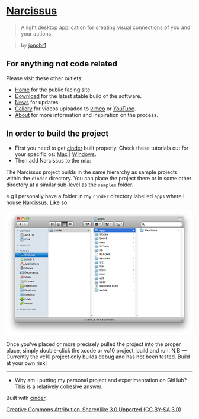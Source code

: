 # [Narcissus](http://narcissus-app.com/)

> A light desktop application for creating visual connections of you and your actions.

> by [jonobr1](http://jonobr1.com/)

## For anything not code related

Please visit these other outlets:

+ [Home](http://narcissus-app.com/) for the public facing site.
+ [Download](http://narcissus-app.com/index.php?p=download) for the latest stable build of the software.
+ [News](http://news.narcissus-app.com/) for updates
+ [Gallery](http://narcissus-app.com/index.php?p=gallery) for videos uploaded to [vimeo](http://vimeo.com/tag:narcissus-app) or [YouTube](http://www.youtube.com/results?search_query=narcissus-app&search=tag).
+ [About](http://narcissus-app.com/index.php?p=about) for more information and inspiration on the process.

## In order to build the project

+ First you need to get [cinder](http://libcinder.org/) built properly. Check these tutorials out for your specific os: [Mac](http://libcinder.org/docs/welcome/MacSetup.html) \| [Windows](http://libcinder.org/docs/welcome/MSWSetup.html).
+ Then add Narcissus to the mix:

The Narcissus project builds in the same hierarchy as sample projects within the `cinder` directory. You can place the project there or in some other directory at a similar sub-level as the `samples` folder.

e.g I personally have a folder in my `cinder` directory labelled `apps` where I house Narcissus. Like so:

![cinder/apps/Narcissus](https://github.com/jonobr1/Narcissus/raw/master/README/hierarchy.png "Narcissus Folder Hierarchy")

Once you've placed or more precisely pulled the project into the proper place, simply double-click the xcode or vc10 project, build and run.
N.B — Currently the vc10 project only builds debug and has not been tested. Build at your own risk!

* * *

+ Why am I putting my personal project and experimentation on GitHub? [This](http://news.narcissus-app.com/post/4096586009/ive-moved-all-the-source-files-online-to-github) is a relatively cohesive answer.

Built with [cinder](http://libcinder.org/).

[Creative Commons Attribution-ShareAlike 3.0 Unported \(CC BY-SA 3.0\)](http://creativecommons.org/licenses/by-sa/3.0/)